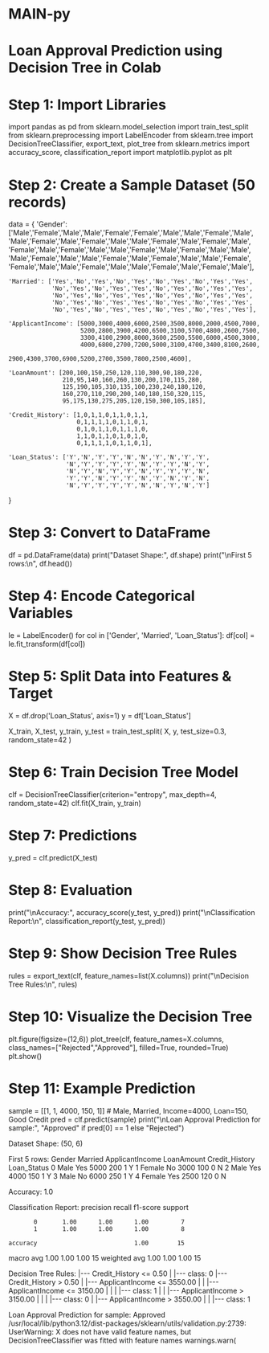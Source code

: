 # MAIN-py
# Loan Approval Prediction using Decision Tree in Colab

# Step 1: Import Libraries
import pandas as pd
from sklearn.model_selection import train_test_split
from sklearn.preprocessing import LabelEncoder
from sklearn.tree import DecisionTreeClassifier, export_text, plot_tree
from sklearn.metrics import accuracy_score, classification_report
import matplotlib.pyplot as plt

# Step 2: Create a Sample Dataset (50 records)
data = {
    'Gender': ['Male','Female','Male','Male','Female','Female','Male','Male','Female','Male',
               'Male','Female','Male','Female','Male','Male','Female','Male','Female','Male',
               'Female','Male','Female','Male','Male','Female','Male','Female','Male','Male',
               'Male','Female','Male','Male','Female','Male','Female','Male','Male','Female',
               'Female','Male','Male','Female','Male','Male','Female','Male','Female','Male'],
    
    'Married': ['Yes','No','Yes','No','Yes','No','Yes','No','Yes','Yes',
                'No','Yes','No','Yes','Yes','No','Yes','No','Yes','Yes',
                'No','Yes','No','Yes','Yes','No','Yes','No','Yes','Yes',
                'No','Yes','No','Yes','Yes','No','Yes','No','Yes','Yes',
                'No','Yes','No','Yes','Yes','No','Yes','No','Yes','Yes'],
    
    'ApplicantIncome': [5000,3000,4000,6000,2500,3500,8000,2000,4500,7000,
                        5200,2800,3900,4200,6500,3100,5700,4800,2600,7500,
                        3300,4100,2900,8000,3600,2500,5500,6000,4500,3000,
                        4000,6800,2700,7200,5000,3100,4700,3400,8100,2600,
                        2900,4300,3700,6900,5200,2700,3500,7800,2500,4600],
    
    'LoanAmount': [200,100,150,250,120,110,300,90,180,220,
                   210,95,140,160,260,130,200,170,115,280,
                   125,190,105,310,135,100,230,240,180,120,
                   160,270,110,290,200,140,180,150,320,115,
                   95,175,130,275,205,120,150,300,105,185],
    
    'Credit_History': [1,0,1,1,0,1,1,0,1,1,
                       0,1,1,1,1,0,1,1,0,1,
                       0,1,0,1,1,0,1,1,1,0,
                       1,1,0,1,1,0,1,0,1,0,
                       0,1,1,1,1,0,1,1,0,1],
    
    'Loan_Status': ['Y','N','Y','Y','N','N','Y','N','Y','Y',
                    'N','Y','Y','Y','Y','N','Y','Y','N','Y',
                    'N','Y','N','Y','Y','N','Y','Y','Y','N',
                    'Y','Y','N','Y','Y','N','Y','N','Y','N',
                    'N','Y','Y','Y','Y','N','N','Y','N','Y']
}

# Step 3: Convert to DataFrame
df = pd.DataFrame(data)
print("Dataset Shape:", df.shape)
print("\nFirst 5 rows:\n", df.head())

# Step 4: Encode Categorical Variables
le = LabelEncoder()
for col in ['Gender', 'Married', 'Loan_Status']:
    df[col] = le.fit_transform(df[col])

# Step 5: Split Data into Features & Target
X = df.drop('Loan_Status', axis=1)
y = df['Loan_Status']

X_train, X_test, y_train, y_test = train_test_split(
    X, y, test_size=0.3, random_state=42
)

# Step 6: Train Decision Tree Model
clf = DecisionTreeClassifier(criterion="entropy", max_depth=4, random_state=42)
clf.fit(X_train, y_train)

# Step 7: Predictions
y_pred = clf.predict(X_test)

# Step 8: Evaluation
print("\nAccuracy:", accuracy_score(y_test, y_pred))
print("\nClassification Report:\n", classification_report(y_test, y_pred))

# Step 9: Show Decision Tree Rules
rules = export_text(clf, feature_names=list(X.columns))
print("\nDecision Tree Rules:\n", rules)

# Step 10: Visualize the Decision Tree
plt.figure(figsize=(12,6))
plot_tree(clf, feature_names=X.columns, class_names=["Rejected","Approved"], filled=True, rounded=True)
plt.show()

# Step 11: Example Prediction
sample = [[1, 1, 4000, 150, 1]]  # Male, Married, Income=4000, Loan=150, Good Credit
pred = clf.predict(sample)
print("\nLoan Approval Prediction for sample:", "Approved" if pred[0] == 1 else "Rejected")

Dataset Shape: (50, 6)

First 5 rows:
    Gender Married  ApplicantIncome  LoanAmount  Credit_History Loan_Status
0    Male     Yes             5000         200               1           Y
1  Female      No             3000         100               0           N
2    Male     Yes             4000         150               1           Y
3    Male      No             6000         250               1           Y
4  Female     Yes             2500         120               0           N

Accuracy: 1.0

Classification Report:
               precision    recall  f1-score   support

           0       1.00      1.00      1.00         7
           1       1.00      1.00      1.00         8

    accuracy                           1.00        15
   macro avg       1.00      1.00      1.00        15
weighted avg       1.00      1.00      1.00        15


Decision Tree Rules:
 |--- Credit_History <= 0.50
|   |--- class: 0
|--- Credit_History >  0.50
|   |--- ApplicantIncome <= 3550.00
|   |   |--- ApplicantIncome <= 3150.00
|   |   |   |--- class: 1
|   |   |--- ApplicantIncome >  3150.00
|   |   |   |--- class: 0
|   |--- ApplicantIncome >  3550.00
|   |   |--- class: 1



Loan Approval Prediction for sample: Approved
/usr/local/lib/python3.12/dist-packages/sklearn/utils/validation.py:2739: UserWarning: X does not have valid feature names, but DecisionTreeClassifier was fitted with feature names
  warnings.warn(
